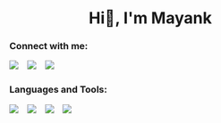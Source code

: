 <h1 align="center">Hi👋, I'm Mayank</h1>

<!--<h3 align="center"></h3>-->

<h3 align="left">Connect with me:</h3>
<p align="left">
<a href="https://instagram.com/pruthi_mayank_" target="blank"><img src="https://img.icons8.com/fluency/48/000000/instagram-new.png"/></a> &nbsp;&nbsp;
<a href="https://linkedin.com/in/" target="blank"><img src="https://img.icons8.com/fluency/48/000000/linkedin.png"/></a> &nbsp;&nbsp;
<a href="https://codepen.io/pruthi_mayank" target="blank"><img src="https://img.icons8.com/color/50/000000/codepen.png"/><a> 
</p>

<h3 align="left">Languages and Tools:</h3>
<p align="left">
<a href="https://www.w3.org/html/" target="_blank" rel="noreferrer"><img src="https://img.icons8.com/color/48/000000/html-5--v1.png"/></a> &nbsp;&nbsp;
<a href="https://www.w3schools.com/css/" target="_blank" rel="noreferrer"><img src="https://img.icons8.com/color/48/000000/css3.png"/></a> &nbsp;&nbsp;
<a href="https://developer.mozilla.org/en-US/docs/Web/JavaScript" target="_blank" rel="noreferrer"><img src="https://img.icons8.com/color/50/000000/javascript--v1.png"/></a> &nbsp;&nbsp;
<a href="https://getbootstrap.com" target="_blank" rel="noreferrer"><img src="https://img.icons8.com/color/50/000000/bootstrap.png"/></a>
</p>
